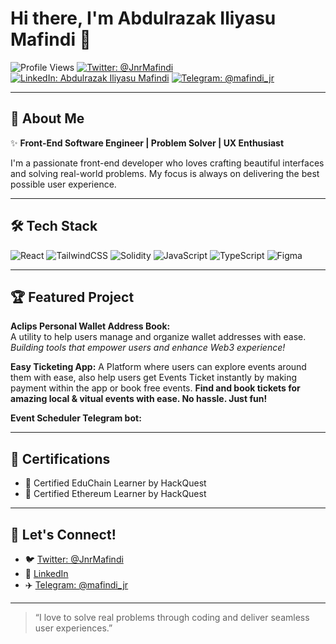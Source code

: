 # Hi there, I'm Abdulrazak Iliyasu Mafindi 👋

![Profile Views](https://komarev.com/ghpvc/?username=mafindijr&color=blue)
[![Twitter: @JnrMafindi](https://img.shields.io/twitter/follow/JnrMafindi?style=social)](https://twitter.com/JnrMafindi)
[![LinkedIn: Abdulrazak Iliyasu Mafindi](https://img.shields.io/badge/LinkedIn-blue?logo=linkedin&logoColor=white&style=flat-square)](https://www.linkedin.com/posts/abdulrazak-mafindi-iliyasu-286538337_hey-my-name-abdulrazak-iliyasu-mafindi-im-activity-7328172762865295360-Hx-M?utm_source=social_share_send&utm_medium=android_app&rcm=ACoAAFSeVoYBuXPE6MEagPkfEY2l_pfXvWWAg70&utm_campaign=copy_link)
[![Telegram: @mafindi_jr](https://img.shields.io/badge/Telegram-2CA5E0?logo=telegram&logoColor=white)](http://t.me/mafindi_jr)

---

## 🚀 About Me

✨ **Front-End Software Engineer | Problem Solver | UX Enthusiast**

I'm a passionate front-end developer who loves crafting beautiful interfaces and solving real-world problems. My focus is always on delivering the best possible user experience.

---

## 🛠️ Tech Stack

![React](https://img.shields.io/badge/React-20232A?style=for-the-badge&logo=react&logoColor=61DAFB)
![TailwindCSS](https://img.shields.io/badge/Tailwind_CSS-38B2AC?style=for-the-badge&logo=tailwind-css&logoColor=white)
![Solidity](https://img.shields.io/badge/Solidity-363636?style=for-the-badge&logo=solidity&logoColor=white)
![JavaScript](https://img.shields.io/badge/JavaScript-F7DF1E?style=for-the-badge&logo=javascript&logoColor=black)
![TypeScript](https://img.shields.io/badge/TypeScript-3178C6?style=for-the-badge&logo=typescript&logoColor=white)
![Figma](https://img.shields.io/badge/Figma-F24E1E?style=for-the-badge&logo=figma&logoColor=white)

---

## 🏆 Featured Project

**Aclips Personal Wallet Address Book:**  
A utility to help users manage and organize wallet addresses with ease.  
*Building tools that empower users and enhance Web3 experience!*

**Easy Ticketing App:**
A Platform where users can explore events around them with ease,
also help users get Events Ticket instantly by making payment within the app or book free events.
**Find and book tickets for amazing local & vitual events with ease. No hassle. Just fun!**

**Event Scheduler Telegram bot:**

---

## 📜 Certifications

- 🏅 Certified EduChain Learner by HackQuest
- 🏅 Certified Ethereum Learner by HackQuest

---

## 🤝 Let's Connect!

- 🐦 [Twitter: @JnrMafindi](https://twitter.com/JnrMafindi)
- 💼 [LinkedIn](https://www.linkedin.com/posts/abdulrazak-mafindi-iliyasu-286538337_hey-my-name-abdulrazak-iliyasu-mafindi-im-activity-7328172762865295360-Hx-M?utm_source=social_share_send&utm_medium=android_app&rcm=ACoAAFSeVoYBuXPE6MEagPkfEY2l_pfXvWWAg70&utm_campaign=copy_link)
- ✈️ [Telegram: @mafindi_jr](http://t.me/mafindi_jr)

---

> “I love to solve real problems through coding and deliver seamless user experiences.”
